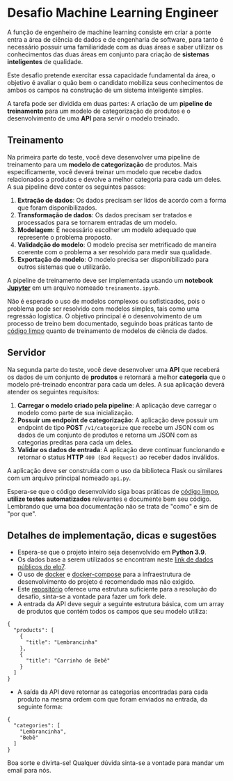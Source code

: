 # Desafio Machine Learning Engineer

A função de engenheiro de machine learning consiste em criar a ponte entra a área de ciência de dados e de engenharia de software, para tanto é necessário possuir uma familiaridade com as duas áreas e saber utilizar os conhecimentos das duas áreas em conjunto para criação de **sistemas inteligentes** de qualidade. 

Este desafio pretende exercitar essa capacidade fundamental da área, o objetivo é avaliar o quão bem o candidato mobiliza seus conhecimentos de ambos os campos na construção de um sistema inteligente simples. 

A tarefa pode ser dividida em duas partes: A criação de um **pipeline de treinamento** para um modelo de categorização de produtos e o desenvolvimento de uma **API** para servir o modelo treinado.

## Treinamento

Na primeira parte do teste, você deve desenvolver uma pipeline de treinamento para um **modelo de categorização** de produtos. Mais especificamente, você deverá treinar um modelo que recebe dados relacionados a produtos e devolve a melhor categoria para cada um deles. A sua pipeline deve conter os seguintes passos:

1. **Extração de dados**: Os dados precisam ser lidos de acordo com a forma que foram disponibilizados.
2. **Transformação de dados**: Os dados precisam ser tratados e processados para se tornarem entradas de um modelo.
3. **Modelagem**: É necessário escolher um modelo adequado que represente o problema proposto.
4. **Validadção do modelo**: O modelo precisa ser metrificado de maneira coerente com o problema a ser resolvido para medir sua qualidade.
5. **Exportação do modelo**: O modelo precisa ser disponibilizado para outros sistemas que o utilizarão.

A pipeline de treinamento deve ser implementada usando um **notebook [Jupyter][3]** em um arquivo nomeado `treinamento.ipynb`.

Não é esperado o uso de modelos complexos ou sofisticados, pois o problema pode ser resolvido com modelos simples, tais como uma regressão logística. O objetivo principal é o desenvolvimento de um processo de treino bem documentado, seguindo boas práticas tanto de [código limpo][1] quanto de treinamento de modelos de ciência de dados.

## Servidor

Na segunda parte do teste, você deve desenvolver uma **API** que receberá os dados de um conjunto de **produtos** e retornará a melhor **categoria** que o modelo pré-treinado encontrar para cada um deles. A sua aplicação deverá atender os seguintes requisitos:

1. **Carregar o modelo criado pela pipeline**: A aplicação deve carregar o modelo como parte de sua inicialização.
2. **Possuir um endpoint de categorização**: A aplicação deve possuir um endpoint de tipo **POST** `/v1/categorize` que recebe um JSON com os dados de um conjunto de produtos e retorna um JSON com as categorias preditas para cada um deles.
3. **Validar os dados de entrada**: A aplicação deve continuar funcionando e retornar o status **HTTP** `400 (Bad Request)` ao receber dados inválidos.

A aplicação deve ser construída com o uso da biblioteca Flask ou similares com um arquivo principal nomeado `api.py`.

Espera-se que o código desenvolvido siga boas práticas de [código limpo][1], **utilize testes automatizados** relevantes e documente bem seu código. Lembrando que uma boa documentação não se trata de "como" e sim de "por que".

## Detalhes de implementação, dicas e sugestões

- Espera-se que o projeto inteiro seja desenvolvido em **Python 3.9**.
- Os dados base a serem utilizados se encontram neste [link de dados públicos do elo7][2].
- O uso de [docker][5] e [docker-compose][6] para a infraestrutura de desenvolvimento do projeto é recomendado mas não exigido. 
- Este [repositório][4] oferece uma estrutura suficiente para a resolução do desafio, sinta-se a vontade para fazer um fork dele.
- A entrada da API deve seguir a seguinte estrutura básica, com um array de produtos que contém todos os campos que seu modelo utiliza:
```
{
  "products": [
    {
      "title": "Lembrancinha"
    },
    {
      "title": "Carrinho de Bebê"
    }
  ]
}
```
- A saída da API deve retornar as categorias encontradas para cada produto na mesma ordem com que foram enviados na entrada, da seguinte forma:
```
{
  "categories": [
    "Lembrancinha",
    "Bebê"
  ]
}
```

Boa sorte e divirta-se! Qualquer dúvida sinta-se a vontade para mandar um email para nós.

[1]: https://gist.github.com/wojteklu/73c6914cc446146b8b533c0988cf8d29
[2]: https://elo7-datasets.s3.amazonaws.com/data_scientist_position/elo7_recruitment_dataset.csv
[3]: https://jupyter.org/
[4]: https://github.com/renatocf/intelligent-systems-project/tree/exercise-2
[5]: https://docs.docker.com/get-docker/
[6]: https://docs.docker.com/compose/install/